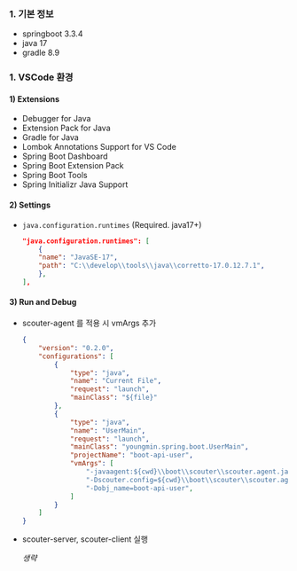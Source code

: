 ### 1. 기본 정보

- springboot 3.3.4
- java 17
- gradle 8.9

### 1. VSCode 환경

#### 1) Extensions

- Debugger for Java
- Extension Pack for Java
- Gradle for Java
- Lombok Annotations Support for VS Code
- Spring Boot Dashboard
- Spring Boot Extension Pack
- Spring Boot Tools
- Spring Initializr Java Support

#### 2) Settings

- `java.configuration.runtimes` (Required. java17+)
    ```json
    "java.configuration.runtimes": [
        {
        "name": "JavaSE-17",
        "path": "C:\\develop\\tools\\java\\corretto-17.0.12.7.1",
        },      
    ],
    ```


#### 3) Run and Debug

- scouter-agent 를 적용 시 vmArgs 추가
    ```json
    {
        "version": "0.2.0",
        "configurations": [
            {
                "type": "java",
                "name": "Current File",
                "request": "launch",
                "mainClass": "${file}"
            },
            {
                "type": "java",
                "name": "UserMain",
                "request": "launch",
                "mainClass": "youngmin.spring.boot.UserMain",
                "projectName": "boot-api-user",
                "vmArgs": [
                    "-javaagent:${cwd}\\boot\\scouter\\scouter.agent.jar",
                    "-Dscouter.config=${cwd}\\boot\\scouter\\scouter.agent.conf",
                    "-Dobj_name=boot-api-user",
                ]
            }
        ]
    }
    ```
- scouter-server, scouter-client 실행

    _생략_

